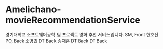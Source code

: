 # Amelichano-movieRecommendationService
경기대학교 소프트웨어공학 팀 프로젝트 영화 추천 서비스입니다.
SM, Front 한호진
PO, Back 소병민
DT Back 송재훈 
DT Back 
DT Back 

